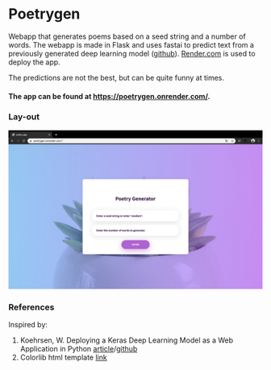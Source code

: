 # Poetrygen
Webapp that generates poems based on a seed string and a number of words. The webapp is made in Flask and uses fastai to predict text from  a previously generated deep learning model ([github](https://github.com/b-lusse/Deep_learning_interference)). [Render.com](https://render.com/) is used to deploy the app. 

The predictions are not the best, but can be quite funny at times. 

#### The app can be found at https://poetrygen.onrender.com/. 


### Lay-out
<img src="images/img_1.png" width="600" >

### References

Inspired by:
1. Koehrsen, W. Deploying a Keras Deep Learning Model as a Web Application in Python [article](https://towardsdatascience.com/deploying-a-keras-deep-learning-model-as-a-web-application-in-p-fc0f2354a7ff)/[github](https://github.com/WillKoehrsen/recurrent-neural-networks)
2. Colorlib html template [link](https://colorlib.com/wp/template/login-form-v9/)

